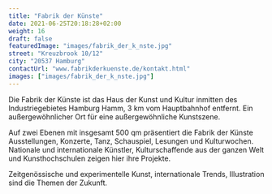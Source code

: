 ```yaml
---
title: "Fabrik der Künste"
date: 2021-06-25T20:18:28+02:00
weight: 16
draft: false
featuredImage: "images/fabrik_der_k_nste.jpg"
street: "Kreuzbrook 10/12"
city: "20537 Hamburg"
contactUrl: "www.fabrikderkuenste.de/kontakt.html"
images: ["images/fabrik_der_k_nste.jpg"]
---
```


Die Fabrik der Künste ist das Haus der Kunst und Kultur inmitten des Industriegebietes Hamburg Hamm, 3 km vom Hauptbahnhof entfernt. Ein außergewöhnlicher Ort für eine außergewöhnliche Kunstszene. 

Auf zwei Ebenen mit insgesamt 500 qm präsentiert die Fabrik der Künste Ausstellungen, Konzerte, Tanz, Schauspiel, Lesungen und Kulturwochen. Nationale und internationale Künstler, Kulturschaffende aus der ganzen Welt und Kunsthochschulen zeigen hier ihre Projekte.

Zeitgenössische und experimentelle Kunst, internationale Trends, Illustration sind die Themen der Zukunft. 
